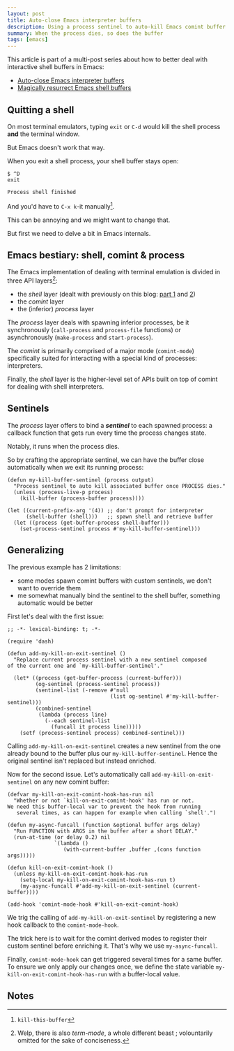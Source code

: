 ```yaml
---
layout: post
title: Auto-close Emacs interpreter buffers
description: Using a process sentinel to auto-kill Emacs comint buffer
summary: When the process dies, so does the buffer
tags: [emacs]
---
```



This article is part of a multi-post series about how to better deal with interactive shell buffers in Emacs:
 - [Auto-close Emacs interpreter buffers](/2020/05/13/emacs-comint-buffer-auto-close)
 - [Magically resurrect Emacs shell buffers](/2020/07/06/emacs-shell-buffer-resurrect)


## Quitting a shell

On most terminal emulators, typing `exit` or `C-d` would kill the shell process **and** the terminal window.

But Emacs doesn't work that way.

When you exit a shell process, your shell buffer stays open:

```
$ ^D
exit

Process shell finished
```

And you'd have to `C-x k`-it manually[^1].

This can be annoying and we might want to change that.

But first we need to delve a bit in Emacs internals.


## Emacs bestiary: shell, comint & process

The Emacs implementation of dealing with terminal emulation is divided in three API layers[^2]:

 - the _shell_ layer (dealt with previously on this blog: [part 1](/2020/01/19/painless-emacs-shell-commands) and [2](2020/01/21/painless-emacs-interactive-shells))
 - the _comint_ layer
 - the (inferior) _process_ layer

The _process_ layer deals with spawning inferior processes, be it synchronously (`call-process` and `process-file` functions) or asynchronously (`make-process` and `start-process`).

The _comint_ is primarily comprised of a major mode (`comint-mode`) specifically suited for interacting with a special kind of processes: interpreters.

Finally, the _shell_ layer is the higher-level set of APIs built on top of comint for dealing with shell interpreters.


## Sentinels

The _process_ layer offers to bind a _**sentinel**_ to each spawned process: a callback function that gets run every time the process changes state.

Notably, it runs when the process dies.

So by crafting the appropriate sentinel, we can have the buffer close automatically when we exit its running process:

```emacs-lisp
(defun my-kill-buffer-sentinel (process output)
  "Process sentinel to auto kill associated buffer once PROCESS dies."
  (unless (process-live-p process)
    (kill-buffer (process-buffer process))))

(let ((current-prefix-arg '(4)) ;; don't prompt for interpreter
      (shell-buffer (shell)))   ;; spawn shell and retrieve buffer
  (let ((process (get-buffer-process shell-buffer)))
    (set-process-sentinel process #'my-kill-buffer-sentinel)))
```


## Generalizing

The previous example has 2 limitations:

- some modes spawn comint buffers with custom sentinels, we don't want to override them
- me somewhat manually bind the sentinel to the shell buffer, something automatic would be better

First let's deal with the first issue:

```emacs-lisp
;; -*- lexical-binding: t; -*-

(require 'dash)

(defun add-my-kill-on-exit-sentinel ()
  "Replace current process sentinel with a new sentinel composed
of the current one and `my-kill-buffer-sentinel'."

  (let* ((process (get-buffer-process (current-buffer)))
         (og-sentinel (process-sentinel process))
         (sentinel-list (-remove #'null
                                 (list og-sentinel #'my-kill-buffer-sentinel)))
         (combined-sentinel
          (lambda (process line)
            (--each sentinel-list
              (funcall it process line)))))
    (setf (process-sentinel process) combined-sentinel)))
```

Calling `add-my-kill-on-exit-sentinel` creates a new sentinel from the one already bound to the buffer plus our `my-kill-buffer-sentinel`. Hence the original sentinel isn't replaced but instead enriched.

Now for the second issue. Let's automatically call `add-my-kill-on-exit-sentinel` on any new comint buffer:

```emacs-lisp
(defvar my-kill-on-exit-comint-hook-has-run nil
  "Whether or not `kill-on-exit-comint-hook' has run or not.
We need this buffer-local var to prevent the hook from running
   several times, as can happen for example when calling `shell'.")

(defun my-async-funcall (function &optional buffer args delay)
  "Run FUNCTION with ARGS in the buffer after a short DELAY."
  (run-at-time (or delay 0.2) nil
               `(lambda ()
                  (with-current-buffer ,buffer ,(cons function args)))))

(defun kill-on-exit-comint-hook ()
  (unless my-kill-on-exit-comint-hook-has-run
    (setq-local my-kill-on-exit-comint-hook-has-run t)
    (my-async-funcall #'add-my-kill-on-exit-sentinel (current-buffer))))

(add-hook 'comint-mode-hook #'kill-on-exit-comint-hook)
```

We trig the calling of `add-my-kill-on-exit-sentinel` by registering a new hook callback to the `comint-mode-hook`.

The trick here is to wait for the comint derived modes to register their custom sentinel before enriching it. That's why we use `my-async-funcall`.

Finally, `comint-mode-hook` can get triggered several times for a same buffer. To ensure we only apply our changes once, we define the state variable `my-kill-on-exit-comint-hook-has-run` with a buffer-local value.


## Notes

[^1]: `kill-this-buffer`

[^2]: Welp, there is also _term-mode_, a whole different beast ; volountarily omitted for the sake of conciseness.
